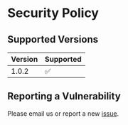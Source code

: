 # Security Policy

## Supported Versions

| Version | Supported          |
| ------- | ------------------ |
| 1.0.2   | :white_check_mark: |

## Reporting a Vulnerability

Please email us or report a new [issue](https://github.com/Cyggnus/ShuffleGenie/security/advisories/new).

